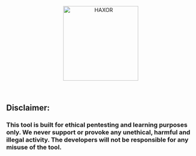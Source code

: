 <p align="center"> <a href="#"><img title="HAXOR" src="https://1.bp.blogspot.com/-ui9y_7kjZQQ/X65oQ5mMZ4I/AAAAAAAAADA/E7NzB1nhbpQn1J1mNGOX3Zx8WtJSrP5AwCLcBGAsYHQ/s320/20201113_170028.png" height="200" width="200"> </a> </p> <br> 

<p style="color:red"><h2>Disclaimer:</h2><h3> This tool is built for ethical pentesting and learning purposes only. We never support or provoke any unethical, harmful and illegal activity. The developers will not be responsible for any misuse of the tool.</h3></p>
